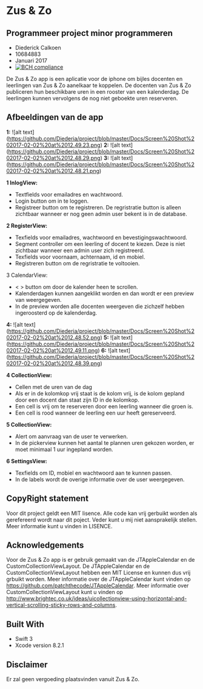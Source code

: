 # Zus & Zo 
## Programmeer project minor programmeren
* Diederick Calkoen 
* 10684883 
* Januari 2017 
* [![BCH compliance](https://bettercodehub.com/edge/badge/Diederia/project)](https://bettercodehub.com)

De Zus & Zo app is een aplicatie voor de iphone om bijles docenten en leerlingen van Zus & Zo aanelkaar te koppelen. De docenten van Zus & Zo publiceren hun beschikbare uren in een rooster van een kalenderdag. De leerlingen kunnen vervolgens de nog niet geboekte uren reserveren. 

## Afbeeldingen van de app

__1:__ ![alt text] (https://github.com/Diederia/project/blob/master/Docs/Screen%20Shot%202017-02-02%20at%2012.49.23.png)
__2:__ ![alt text] (https://github.com/Diederia/project/blob/master/Docs/Screen%20Shot%202017-02-02%20at%2012.48.29.png)
__3:__ ![alt text] (https://github.com/Diederia/project/blob/master/Docs/Screen%20Shot%202017-02-02%20at%2012.48.21.png)

__1 InlogView:__ 
* Textfields voor emailadres en wachtwoord.
* Login button om in te loggen.
* Registreer button om te registreren. De regristratie button is alleen zichtbaar wanneer er nog geen admin user bekent is in de database.

__2 RegisterView:__
* Texfields voor emailadres, wachtwoord en bevestigingswachtwoord.
* Segment controller om een leerling of docent te kiezen. Deze is niet zichtbaar wanneer een admin user zich registreerd.
* Texfields voor voornaam, achternaam, id en mobiel.
* Registreren button om de regristratie te voltooien.

3 CalendarView: 
* < > button om door de kalender heen te scrollen.
* Kalenderdagen kunnen aangeklikt worden en dan wordt er een preview van weergegeven.
* In de preview worden alle docenten weergeven die zichzelf hebben ingeroosterd op de kalenderdag.

__4:__ ![alt text] (https://github.com/Diederia/project/blob/master/Docs/Screen%20Shot%202017-02-02%20at%2012.48.52.png)
__5:__ ![alt text] (https://github.com/Diederia/project/blob/master/Docs/Screen%20Shot%202017-02-02%20at%2012.49.11.png)
__6:__ ![alt text] (https://github.com/Diederia/project/blob/master/Docs/Screen%20Shot%202017-02-02%20at%2012.48.39.png)

__4 CollectionView:__
* Cellen met de uren van de dag
* Als er in de kolomkop vrij staat is de kolom vrij, is de kolom gepland door een docent dan staat zijn ID in de kolomkop.
* Een cell is vrij om te reserveren door een leerling wanneer die groen is.
* Een cell is rood wanneer de leerling een uur heeft gereserveerd.

__5 CollectionView:__
* Alert om aanvraag van de user te verwerken.
* In de pickerview kunnen het aantal te plannen uren gekozen worden, er moet minimaal 1 uur ingepland worden.

__6 SettingsView:__
* Texfields om ID, mobiel en wachtwoord aan te kunnen passen.
* In de labels wordt de overige informatie over de user weergegeven.

## CopyRight statement
Voor dit project geldt een MIT lisence. Alle code kan vrij gerbuikt worden als gerefereerd wordt naar dit poject. Veder kunt u mij niet aansprakelijk stellen. Meer informatie kunt u vinden in LISENCE. 

## Acknowledgements
Voor de Zus & Zo app is er gebruik gemaakt van de JTAppleCalendar en de CustomCollectionViewLayout. De JTAppleCalendar en de CustomCollectionViewLayout hebben een MIT License en kunnen dus vrij grbuikt worden. Meer informatie over de JTAppleCalendar kunt vinden op https://github.com/patchthecode/JTAppleCalendar. Meer informatie over CustomCollectionViewLayout kunt u vinden op http://www.brightec.co.uk/ideas/uicollectionview-using-horizontal-and-vertical-scrolling-sticky-rows-and-columns.

## Built With
* Swift 3
* Xcode version 8.2.1 

## Disclaimer
Er zal geen vergoeding plaatsvinden vanuit Zus & Zo.
